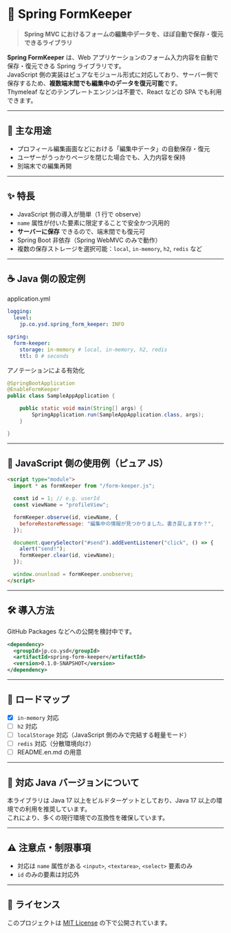# 📂 Spring FormKeeper

> **Spring MVC におけるフォームの編集中データを、ほぼ自動で保存・復元できるライブラリ**

**Spring FormKeeper** は、Web アプリケーションのフォーム入力内容を自動で保存・復元できる Spring ライブラリです。  
JavaScript 側の実装はピュアなモジュール形式に対応しており、サーバー側で保存するため、**複数端末間でも編集中のデータを復元可能**です。  
Thymeleaf などのテンプレートエンジンは不要で、React などの SPA でも利用できます。

---

## 🔧 主な用途

- プロフィール編集画面などにおける「編集中データ」の自動保存・復元
- ユーザーがうっかりページを閉じた場合でも、入力内容を保持
- 別端末での編集再開

---

## ✨ 特長

- JavaScript 側の導入が簡単（1 行で observe）
- `name` 属性が付いた要素に限定することで安全かつ汎用的
- **サーバーに保存** できるので、端末間でも復元可
- Spring Boot 非依存（Spring WebMVC のみで動作）
- 複数の保存ストレージを選択可能：`local`, `in-memory`, `h2`, `redis` など

---

## ☕ Java 側の設定例

application.yml

```yaml
logging:
  level:
    jp.co.ysd.spring_form_keeper: INFO

spring:
  form-keeper:
    storage: in-memory # local, in-memory, h2, redis
    ttl: 0 # seconds
```

アノテーションによる有効化

```java
@SpringBootApplication
@EnableFormKeeper
public class SampleAppApplication {

	public static void main(String[] args) {
		SpringApplication.run(SampleAppApplication.class, args);
	}

}
```

---

## 🧩 JavaScript 側の使用例（ピュア JS）

```html
<script type="module">
  import * as formKeeper from "/form-keeper.js";

  const id = 1; // e.g. userId
  const viewName = "profileView";

  formKeeper.observe(id, viewName, {
    beforeRestoreMessage: "編集中の情報が見つかりました。書き戻しますか？",
  });

  document.querySelector("#send").addEventListener("click", () => {
    alert("send!");
    formKeeper.clear(id, viewName);
  });

  window.onunload = formKeeper.unobserve;
</script>
```

---

## 🛠️ 導入方法

GitHub Packages などへの公開を検討中です。

```xml
<dependency>
  <groupId>jp.co.ysd</groupId>
  <artifactId>spring-form-keeper</artifactId>
  <version>0.1.0-SNAPSHOT</version>
</dependency>
```

---

## 📅 ロードマップ

- [x] `in-memory` 対応
- [ ] `h2` 対応
- [ ] `localStorage` 対応（JavaScript 側のみで完結する軽量モード）
- [ ] `redis` 対応（分散環境向け）
- [ ] README.en.md の用意

---

## 🚀 対応 Java バージョンについて

本ライブラリは Java 17 以上をビルドターゲットとしており、Java 17 以上の環境での利用を推奨しています。  
これにより、多くの現行環境での互換性を確保しています。

---

## ⚠️ 注意点・制限事項

- 対応は `name` 属性がある `<input>`, `<textarea>`, `<select>` 要素のみ
- `id` のみの要素は対応外

---

## 📜 ライセンス

このプロジェクトは [MIT License](https://opensource.org/licenses/MIT) の下で公開されています。
